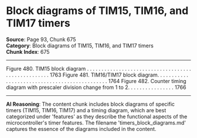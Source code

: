 # Block diagrams of TIM15, TIM16, and TIM17 timers

**Source**: Page 93, Chunk 675  
**Category**: Block diagrams of TIM15, TIM16, and TIM17 timers  
**Chunk Index**: 675

---

Figure 480. TIM15 block diagram . . . . . . . . . . . . . . . . . . . . . . . . . . . . . . . . . . . . . . . . . . . . . . . . . . . 1763
Figure 481. TIM16/TIM17 block diagram. . . . . . . . . . . . . . . . . . . . . . . . . . . . . . . . . . . . . . . . . . . . . . 1764
Figure 482. Counter timing diagram with prescaler division change from 1 to 2. . . . . . . . . . . . . . . . 1766

---

**AI Reasoning**: The content chunk includes block diagrams of specific timers (TIM15, TIM16, TIM17) and a timing diagram, which are best categorized under 'features' as they describe the functional aspects of the microcontroller's timer features. The filename 'timers_block_diagrams.md' captures the essence of the diagrams included in the content.
